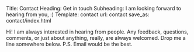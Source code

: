 Title: Contact
Heading: Get in touch
Subheading: I am looking forward to hearing from you, :)
Template: contact
url: contact
save_as: contact/index.html

Hi! I am always interested in hearing from people. Any feedback, questions, comments, or
just about anything, really, are always welcomed. Drop me a line somewhere below. P.S.
Email would be the best.
